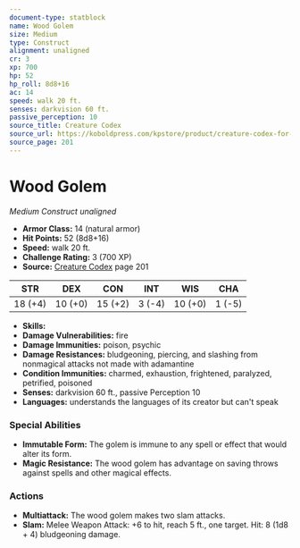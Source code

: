 ```yaml
---
document-type: statblock
name: Wood Golem
size: Medium
type: Construct
alignment: unaligned
cr: 3
xp: 700
hp: 52
hp_roll: 8d8+16
ac: 14
speed: walk 20 ft.
senses: darkvision 60 ft. 
passive_perception: 10
source_title: Creature Codex
source_url: https://koboldpress.com/kpstore/product/creature-codex-for-5th-edition-dnd
source_page: 201
---
```


# Wood Golem

*Medium* *Construct* *unaligned*

- **Armor Class:** 14 (natural armor)
- **Hit Points:** 52 (8d8+16)
- **Speed:** walk 20 ft.
- **Challenge Rating:** 3 (700 XP)
- **Source:** [Creature Codex](https://koboldpress.com/kpstore/product/creature-codex-for-5th-edition-dnd) page 201

| STR | DEX | CON | INT | WIS | CHA |
| --- | --- | --- | --- | --- | --- |
| 18 (+4) | 10 (+0) | 15 (+2) | 3 (-4) | 10 (+0) | 1 (-5) |

- **Skills:** 
- **Damage Vulnerabilities:** fire
- **Damage Immunities:** poison, psychic
- **Damage Resistances:** bludgeoning, piercing, and slashing from nonmagical attacks not made with adamantine
- **Condition Immunities:** charmed, exhaustion, frightened, paralyzed, petrified, poisoned
- **Senses:** darkvision 60 ft., passive Perception 10
- **Languages:** understands the languages of its creator but can't speak

### Special Abilities

- **Immutable Form:** The golem is immune to any spell or effect that would alter its form.
- **Magic Resistance:** The wood golem has advantage on saving throws against spells and other magical effects.

### Actions

- **Multiattack:** The wood golem makes two slam attacks.
- **Slam:** Melee Weapon Attack: +6 to hit, reach 5 ft., one target. Hit: 8 (1d8 + 4) bludgeoning damage.
